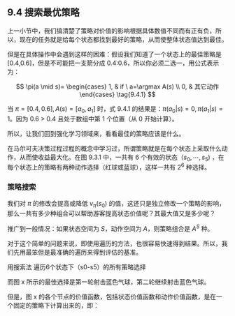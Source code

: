 
## 9.4 搜索最优策略

上一小节中，我们搞清楚了策略对价值的影响根据具体数值不同而有正有负，所以，现在的任务就是给每个状态都找到最好的策略，从而使整体状态值达到最佳。

但是在具体操作中会遇到这样的困难：假设我们知道了一个状态上的最佳策略是 [0.4,0.6]，但是不可能把一支箭分成 0.4:0.6，所以你必须二选一，用公式表示为：

$$
\pi(a \mid s)=
\begin{cases}
1, & if \ a=\argmax A(s)
\\
0, & 其它动作
\end{cases}
\tag{9.4.1}
$$

当 $\pi=[0.4,0.6], A(s)=[a_0,a_1]$ 时，式 9.4.1 的结果是：$\pi(a_0|s)=0,\pi(a_1|s)=1$。因为 0.6 > 0.4 且处于数组中第 1 个位置（从 0 开始计算）。


所以，让我们回到强化学习领域来，看看最佳的策略应该是什么。



在马尔可夫决策过程过程的概念中学习过，所谓策略就是在每个状态上采取什么动作，从而使收益最大化。在图 9.3.1 中，一共有 6 个有效的状态（$s_0,\cdots,s_5$) ，在每个状态上的策略有两种动作选择（红球或蓝球），这样一共有 $2^6$ 种选择。


###  策略搜索

我们对 $\pi$ 的修改会提高或降低 $v_\pi(s_0)$ 的值，这还只是独立修改一个策略的影响，那么一共有多少种组合可以帮助游客提高状态价值呢？其最大值又是多少呢？

推广到一般情况：如果状态空间为 $S$，动作空间为 $A$，则策略组合是 $A^S$ 种。

对于这个简单的问题来说，即使用遍历的方法，也很容易快速得到结果。所以，我们先用最笨但是最准确的遍历来得到评估的基准。


用搜索法
遍历6个状态下（s0-s5）的所有策略选择




而图 x 所示的最佳选择是第一轮射击蓝色气球，第二轮继续射击蓝色气球。

但是，图 x 的各个节点的价值函数，包括状态价值函数和动作价值函数，是在一个固定的策略下计算出来的，即：




